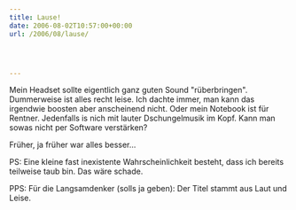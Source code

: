```yaml
---
title: Lause!
date: 2006-08-02T10:57:00+00:00
url: /2006/08/lause/




---
```

Mein Headset sollte eigentlich ganz guten Sound "rüberbringen". Dummerweise ist alles recht leise. Ich dachte immer, man kann das irgendwie boosten aber anscheinend nicht. Oder mein Notebook ist für Rentner. Jedenfalls is nich mit lauter Dschungelmusik im Kopf. Kann man sowas nicht per Software verstärken?

Früher, ja früher war alles besser...

PS: Eine kleine fast inexistente Wahrscheinlichkeit besteht, dass ich bereits teilweise taub bin. Das wäre schade.

PPS: Für die Langsamdenker (solls ja geben): Der Titel stammt aus Laut und Leise.

